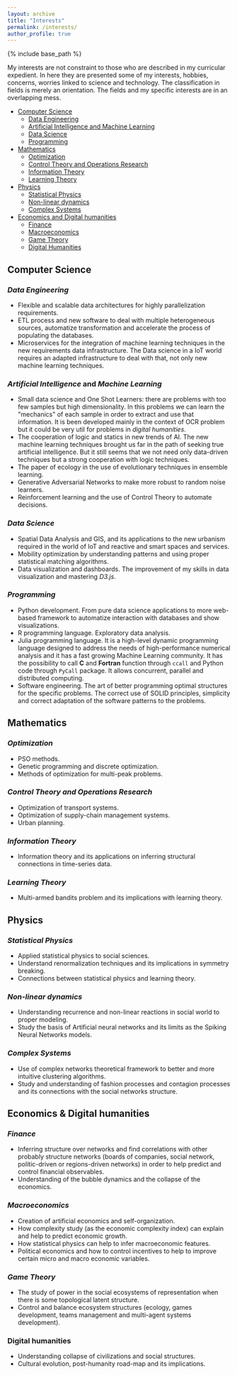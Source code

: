 ```yaml
---
layout: archive
title: "Interests"
permalink: /interests/
author_profile: true
---
```


{% include base_path %}

My interests are not constraint to those who are described in my curricular expedient.
In here they are presented some of my interests, hobbies, concerns, worries linked to science and technology.
The classification in fields is merely an orientation. The fields and my specific interests are in an overlapping mess.

* [Computer Science](#computer-science)
  - [Data Engineering](#data-engineering)
  - [Artificial Intelligence and Machine Learning](#artificial-intelligence-and-machine-learning)
  - [Data Science](#data-science)
  - [Programming](#programming)
* [Mathematics](#mathematics)
  - [Optimization](#optimization)
  - [Control Theory and Operations Research](#control-theory-and-operations-research)
  - [Information Theory](#information-theory)
  - [Learning Theory](#learning-theory)
* [Physics](#physics)
  - [Statistical Physics](#statistical-physics)
  - [Non-linear dynamics](#non-linear-dynamics)
  - [Complex Systems](#complex-systems)
* [Economics and Digital humanities](#economics-and-digital-humanities)
  - [Finance](#finance)
  - [Macroeconomics](#macroeconomics)
  - [Game Theory](#game-theory)
  - [Digital Humanities](#digital-humanities)


## Computer Science
### *Data Engineering*
* Flexible and scalable data architectures for highly parallelization requirements.
* ETL process and new software to deal with multiple heterogeneous sources, automatize transformation and accelerate the process of populating the databases.
* Microservices for the integration of machine learning techniques in the new requirements data infrastructure. The Data science in a IoT world requires an adapted infrastructure to deal with that, not only new machine learning techniques.

### *Artificial Intelligence* and *Machine Learning*
* Small data science and One Shot Learners: there are problems with too few samples but high dimensionality. In this problems we can learn the "mechanics" of each sample in order to extract and use that information. It is been developed mainly in the context of OCR problem but it could be very util for problems in *digital humanities*.
* The cooperation of logic and statics in new trends of AI. The new machine learning techniques brought us far in the path of seeking true artificial intelligence. But it still seems that we not need only data-driven techniques but a strong cooperation with logic techniques.
* The paper of ecology in the use of evolutionary techniques in ensemble learning.
* Generative Adversarial Networks to make more robust to random noise learners.
* Reinforcement learning and the use of Control Theory to automate decisions.

### *Data Science*
* Spatial Data Analysis and GIS, and its applications to the new urbanism required in the world of IoT and reactive and smart spaces and services.
* Mobility optimization by understanding patterns and using proper statistical matching algorithms.
* Data visualization and dashboards. The improvement of my skills in data visualization and mastering *D3.js*.

### *Programming*
* Python development. From pure data science applications to more web-based framework to automatize interaction with databases and show visualizations.
* R programming language. Exploratory data analysis.
* Julia programming language. It is a high-level dynamic programming language designed to address the needs of high-performance numerical analysis and it has a fast growing Machine Learning community. It has the possibility to call **C** and **Fortran** function through `ccall` and Python code through `PyCall` package. It allows concurrent, parallel and distributed computing.
* Software engineering. The art of better programming optimal structures for the specific problems. The correct use of SOLID principles, simplicity and correct adaptation of the software patterns to the problems.


## Mathematics
### *Optimization*
* PSO methods.
* Genetic programming and discrete optimization.
* Methods of optimization for multi-peak problems.

### *Control Theory and Operations Research*
* Optimization of transport systems.
* Optimization of supply-chain management systems.
* Urban planning.

### *Information Theory*
* Information theory and its applications on inferring structural connections in time-series data.

### *Learning Theory*
* Multi-armed bandits problem and its implications with learning theory.

## Physics
### *Statistical Physics*
* Applied statistical physics to social sciences.
* Understand renormalization techniques and its implications in symmetry breaking.
* Connections between statistical physics and learning theory.

### *Non-linear dynamics*
* Understanding recurrence and non-linear reactions in social world to proper modeling.
* Study the basis of Artificial neural networks and its limits as the Spiking Neural Networks models.

### *Complex Systems*
* Use of complex networks theoretical framework to better and more intuitive clustering algorithms.
* Study and understanding of fashion processes and contagion processes and its connections with the social networks structure.


## Economics & Digital humanities
### *Finance*
* Inferring structure over networks and find correlations with other probably structure networks (boards of companies, social network, politic-driven or regions-driven networks) in order to help predict and control financial observables.
* Understanding of the bubble dynamics and the collapse of the economics.

### *Macroeconomics*
* Creation of artificial economics and self-organization.
* How complexity study (as the economic complexity index) can explain and help to predict economic growth.
* How statistical physics can help to infer macroeconomic features.
* Political economics and how to control incentives to help to improve certain micro and macro economic variables.

### *Game Theory*
* The study of power in the social ecosystems of representation when there is some topological latent structure.
* Control and balance ecosystem structures (ecology, games development, teams management and multi-agent systems development).

### Digital humanities
* Understanding collapse of civilizations and social structures.
* Cultural evolution, post-humanity road-map and its implications.





